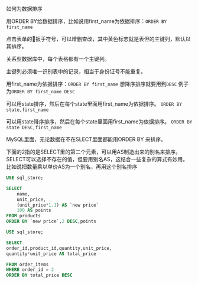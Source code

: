 如何为数据排序

用ORDER BY给数据排序，比如说用first_name为依据排序：`ORDER BY first_name`

点击表单的🔧扳手符号，可以增删查改，其中黄色标志就是表但的主键列，默认以其排序。

关系型数据库中，每个表格都有一个主键列。

主键列必须唯一识别表中的记录，相当于身份证号不能重复。

用first_name为依据排序：`ORDER BY first_name`
想降序排序就要用到`DESC`
例子为`ORDER BY first_name DESC`

可以用state排序，然后在每个state里面用first_name为依据排序。
`ORDER BY state,first_name`

可以用state降序排序，然后在每个state里面用first_name为依据排序。
`ORDER BY state DESC,first_name`

MySQL里面，无论数据在不在SLECT里面都能用ORDER BY 来排序。


下面的2指的是SELECT里的第二个元素，可以用AS制造出来的别名来排序。
SELECT可以选择不存在的值，但要用别名AS，这结合一些复杂的算式有妙用。比如说把数量乘以单价AS为一个别名，再用这个别名排序
```SQL
USE sql_store;

SELECT 
	name,
    unit_price,
    (unit_price*1.1) AS `new price`
    100 AS points
FROM products
ORDER BY `new price`,2 DESC,points
```

```sql
USE sql_store;

SELECT 
order_id,product_id,quantity,unit_price,
quantity*unit_price AS total_price

FROM order_items
WHERE order_id = 2
ORDER BY total_price DESC
```

